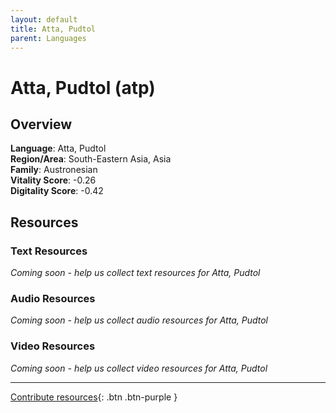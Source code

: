```yaml
---
layout: default
title: Atta, Pudtol
parent: Languages
---
```


# Atta, Pudtol (atp)

## Overview

**Language**: Atta, Pudtol  
**Region/Area**: South-Eastern Asia, Asia  
**Family**: Austronesian  
**Vitality Score**: -0.26  
**Digitality Score**: -0.42  

## Resources

### Text Resources
*Coming soon - help us collect text resources for Atta, Pudtol*

### Audio Resources
*Coming soon - help us collect audio resources for Atta, Pudtol*

### Video Resources
*Coming soon - help us collect video resources for Atta, Pudtol*

---

[Contribute resources](https://fairtrain.github.io/){: .btn .btn-purple }
